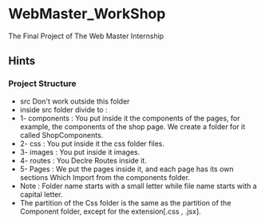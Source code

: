 # WebMaster_WorkShop
The Final Project of The Web Master Internship
## Hints
### Project Structure 
- src Don't work outside this folder
- inside src folder divide to :
-  1- components : You put inside it the components of the pages, for example, the components of the shop page. We create a folder for it called ShopComponents.
-  2- css : You put inside it the css folder files.
-  3- images :  You put inside it images.
-  4- routes : You Declre Routes inside it.
-  5- Pages : We put the pages inside it, and each page has its own sections Which Import from the components folder. 
- Note : Folder name starts with a small letter while file name starts with a capital letter.
- The partition of the Css folder is the same as the partition of the Component folder, except for the extension[.css , .jsx].

